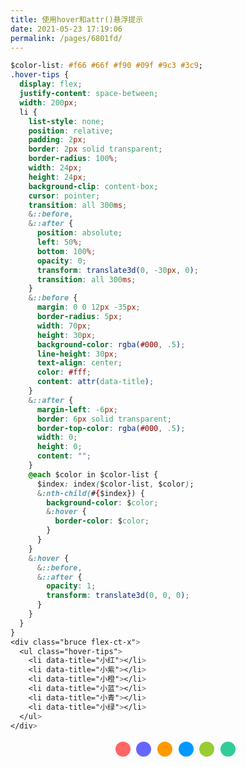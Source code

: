 ```yaml
---
title: 使用hover和attr()悬浮提示
date: 2021-05-23 17:19:06
permalink: /pages/6801fd/
---
```


```css
$color-list: #f66 #66f #f90 #09f #9c3 #3c9;
.hover-tips {
  display: flex;
  justify-content: space-between;
  width: 200px;
  li {
    list-style: none;
    position: relative;
    padding: 2px;
    border: 2px solid transparent;
    border-radius: 100%;
    width: 24px;
    height: 24px;
    background-clip: content-box;
    cursor: pointer;
    transition: all 300ms;
    &::before,
    &::after {
      position: absolute;
      left: 50%;
      bottom: 100%;
      opacity: 0;
      transform: translate3d(0, -30px, 0);
      transition: all 300ms;
    }
    &::before {
      margin: 0 0 12px -35px;
      border-radius: 5px;
      width: 70px;
      height: 30px;
      background-color: rgba(#000, .5);
      line-height: 30px;
      text-align: center;
      color: #fff;
      content: attr(data-title);
    }
    &::after {
      margin-left: -6px;
      border: 6px solid transparent;
      border-top-color: rgba(#000, .5);
      width: 0;
      height: 0;
      content: "";
    }
    @each $color in $color-list {
      $index: index($color-list, $color);
      &:nth-child(#{$index}) {
        background-color: $color;
        &:hover {
          border-color: $color;
        }
      }
    }
    &:hover {
      &::before,
      &::after {
        opacity: 1;
        transform: translate3d(0, 0, 0);
      }
    }
  }
}
<div class="bruce flex-ct-x">
  <ul class="hover-tips">
    <li data-title="小红"></li>
    <li data-title="小紫"></li>
    <li data-title="小橙"></li>
    <li data-title="小蓝"></li>
    <li data-title="小青"></li>
    <li data-title="小绿"></li>
  </ul>
</div>
```
<div class="bruce flex-ct-x">
  <ul class="hover-tips">
    <li data-title="小红"></li>
    <li data-title="小紫"></li>
    <li data-title="小橙"></li>
    <li data-title="小蓝"></li>
    <li data-title="小青"></li>
    <li data-title="小绿"></li>
  </ul>
</div>
<style>
.hover-tips {
  margin: auto;
  display: flex;
  justify-content: space-between;
  width: 200px;
}
.hover-tips li {
  list-style: none;
  position: relative;
  padding: 2px;
  border: 2px solid transparent;
  border-radius: 100%;
  width: 24px;
  height: 24px;
  background-clip: content-box;
  cursor: pointer;
  transition: all 300ms;
}
.hover-tips li::before, .hover-tips li::after {
  position: absolute;
  left: 50%;
  bottom: 100%;
  opacity: 0;
  transform: translate3d(0, -30px, 0);
  transition: all 300ms;
}
.hover-tips li::before {
  margin: 0 0 12px -35px;
  border-radius: 5px;
  width: 70px;
  height: 30px;
  background-color: rgba(0, 0, 0, 0.5);
  line-height: 30px;
  text-align: center;
  color: #fff;
  content: attr(data-title);
}
.hover-tips li::after {
  margin-left: -6px;
  border: 6px solid transparent;
  border-top-color: rgba(0, 0, 0, 0.5);
  width: 0;
  height: 0;
  content: "";
}
.hover-tips li:nth-child(1) {
  background-color: #f66;
}
.hover-tips li:nth-child(1):hover {
  border-color: #f66;
}
.hover-tips li:nth-child(2) {
  background-color: #66f;
}
.hover-tips li:nth-child(2):hover {
  border-color: #66f;
}
.hover-tips li:nth-child(3) {
  background-color: #f90;
}
.hover-tips li:nth-child(3):hover {
  border-color: #f90;
}
.hover-tips li:nth-child(4) {
  background-color: #09f;
}
.hover-tips li:nth-child(4):hover {
  border-color: #09f;
}
.hover-tips li:nth-child(5) {
  background-color: #9c3;
}
.hover-tips li:nth-child(5):hover {
  border-color: #9c3;
}
.hover-tips li:nth-child(6) {
  background-color: #3c9;
}
.hover-tips li:nth-child(6):hover {
  border-color: #3c9;
}
.hover-tips li:hover::before, .hover-tips li:hover::after {
  opacity: 1;
  transform: translate3d(0, 0, 0);
}
</style>
